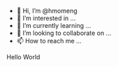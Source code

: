 - 👋 Hi, I’m @hmomeng
- 👀 I’m interested in ...
- 🌱 I’m currently learning ...
- 💞️ I’m looking to collaborate on ...
- 📫 How to reach me ...

Hello World
<!---
hmomeng/hmomeng is a ✨ special ✨ repository because its `README.md` (this file) appears on your GitHub profile.
You can click the Preview link to take a look at your changes.
--->
